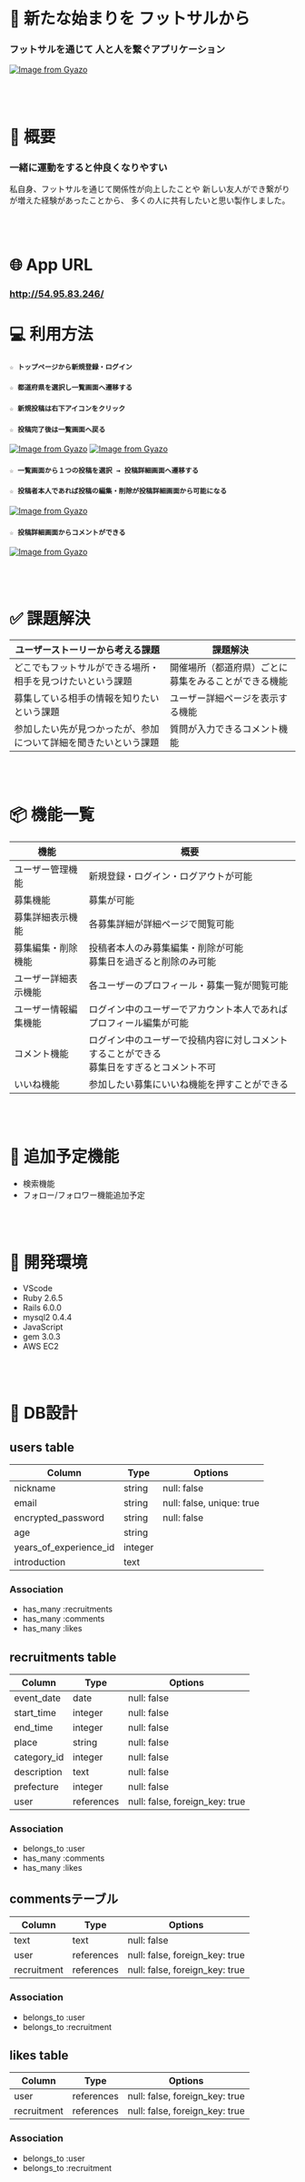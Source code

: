 # 🤝 新たな始まりを フットサルから
### フットサルを通じて 人と人を繋ぐアプリケーション

[![Image from Gyazo](https://i.gyazo.com/ef0718c6dad3f1f90ee3a3cc357e3e1c.jpg)](https://gyazo.com/ef0718c6dad3f1f90ee3a3cc357e3e1c)

<br></br>
# 💭 概要

### 一緒に運動をすると仲良くなりやすい

私自身、フットサルを通じて関係性が向上したことや
新しい友人ができ繋がりが増えた経験があったことから、
多くの人に共有したいと思い製作しました。

<br></br>
# 🌐  App URL
### **http://54.95.83.246/** 


# 💻  利用方法

#### `☆ トップページから新規登録・ログイン`
#### `☆ 都道府県を選択し一覧画面へ遷移する`
#### `☆ 新規投稿は右下アイコンをクリック`
#### `☆ 投稿完了後は一覧画面へ戻る`<br>
[![Image from Gyazo](https://i.gyazo.com/92bc1a6e21561eddf946a8692e0dcf90.gif)](https://gyazo.com/92bc1a6e21561eddf946a8692e0dcf90)
[![Image from Gyazo](https://i.gyazo.com/2d558f322165c659c91b4c11c8b9ec10.gif)](https://gyazo.com/2d558f322165c659c91b4c11c8b9ec10)
<br>

#### `☆ 一覧画面から１つの投稿を選択 → 投稿詳細画面へ遷移する`
#### `☆ 投稿者本人であれば投稿の編集・削除が投稿詳細画面から可能になる`<br>
[![Image from Gyazo](https://i.gyazo.com/716d37b558a638fe1cb59977ab03229c.gif)](https://gyazo.com/716d37b558a638fe1cb59977ab03229c)
<br>

#### `☆ 投稿詳細画面からコメントができる`<br>
[![Image from Gyazo](https://i.gyazo.com/9bbb0e28b95e754e23abe237baba0c21.gif)](https://gyazo.com/9bbb0e28b95e754e23abe237baba0c21)

<br></br>
# ✅ 課題解決
| ユーザーストーリーから考える課題                                                     | 課題解決                                         |
| ------------------------------------------------------------------------------- | ------------------------------------------------- |
| どこでもフットサルができる場所・相手を見つけたいという課題                                          | 開催場所（都道府県）ごとに募集をみることができる機能 |
| 募集している相手の情報を知りたいという課題                                            | ユーザー詳細ページを表示する機能 |
| 参加したい先が見つかったが、参加について詳細を聞きたいという課題                                  | 質問が入力できるコメント機能 |

<br></br>
# 📦  機能一覧
| 機能           | 概要             |
| -------------- | -----------------|
| ユーザー管理機能  | 新規登録・ログイン・ログアウトが可能  |
| 募集機能 | 募集が可能 |
| 募集詳細表示機能 | 各募集詳細が詳細ページで閲覧可能 |
| 募集編集・削除機能 | 投稿者本人のみ募集編集・削除が可能<br>募集日を過ぎると削除のみ可能 |
| ユーザー詳細表示機能 | 各ユーザーのプロフィール・募集一覧が閲覧可能 |
| ユーザー情報編集機能 | ログイン中のユーザーでアカウント本人であればプロフィール編集が可能 |
| コメント機能 | ログイン中のユーザーで投稿内容に対しコメントすることができる<br>募集日をすぎるとコメント不可 |
| いいね機能 | 参加したい募集にいいね機能を押すことができる |

<br></br>
# 🔨 追加予定機能
- 検索機能
- フォロー/フォロワー機能追加予定

<br></br>
# 🚜 開発環境

- VScode
- Ruby 2.6.5
- Rails 6.0.0
- mysql2 0.4.4
- JavaScript
- gem 3.0.3
- AWS EC2

<br></br>
# 📜 DB設計

## users table

| Column                 | Type    | Options                   |
| ---------------------- | ------- | ------------------------- |
| nickname               | string  | null: false               |
| email                  | string  | null: false, unique: true |
| encrypted_password     | string  | null: false               |
| age                    | string  |                           |
| years_of_experience_id | integer |                           |
| introduction           | text    |                           |

### Association
- has_many :recruitments
- has_many :comments
- has_many :likes


## recruitments table

| Column           | Type       | Options                        |
| ---------------- | ---------- | ------------------------------ |
| event_date       | date       | null: false                    |
| start_time       | integer    | null: false                    |
| end_time         | integer    | null: false                    |
| place            | string     | null: false                    |
| category_id      | integer    | null: false                    |
| description      | text       | null: false                    |
| prefecture       | integer    | null: false                    |
| user             | references | null: false, foreign_key: true |

### Association
- belongs_to :user
- has_many :comments
- has_many :likes


## commentsテーブル

| Column      | Type       | Options                        |
| ----------- | ---------- | ------------------------------ |
| text        | text       | null: false                    |
| user        | references | null: false, foreign_key: true |
| recruitment | references | null: false, foreign_key: true |

### Association
- belongs_to :user
- belongs_to :recruitment


## likes table

| Column      | Type       | Options                        |
| ----------- | ---------- | ------------------------------ |
| user        | references | null: false, foreign_key: true |
| recruitment | references | null: false, foreign_key: true |

### Association
- belongs_to :user
- belongs_to :recruitment